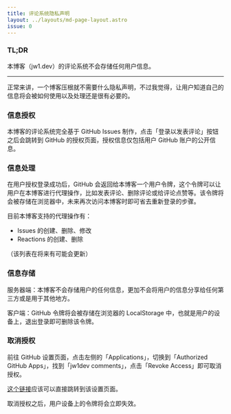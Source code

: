 ```yaml
---
title: 评论系统隐私声明
layout: ../layouts/md-page-layout.astro
issue: 0
---
```


### TL;DR

本博客（jw1.dev）的评论系统不会存储任何用户信息。

--- 

正常来讲，一个博客压根就不需要什么隐私声明，不过我觉得，让用户知道自己的信息将会被如何使用以及处理还是很有必要的。

### 信息授权

本博客的评论系统完全基于 GitHub Issues 制作，点击「登录以发表评论」按钮之后会跳转到 GitHub 的授权页面，授权信息仅包括用户 GitHub 账户的公开信息。

### 信息处理

在用户授权登录成功后，GitHub 会返回给本博客一个用户令牌，这个令牌可以让用户在本博客进行代理操作，比如发表评论、删除评论或给评论点赞等。该令牌将会被存储在浏览器中，未来再次访问本博客时即可省去重新登录的步骤。

目前本博客支持的代理操作有：

- Issues 的创建、删除、修改 
- Reactions 的创建、删除 

（该列表在将来有可能会更新）

### 信息存储

服务器端：本博客不会存储用户的任何信息，更加不会将用户的信息分享给任何第三方或是用于其他地方。

客户端：GitHub 令牌将会被存储在浏览器的 LocalStorage 中，也就是用户的设备上，退出登录即可删除该令牌。

### 取消授权

前往 GitHub 设置页面，点击左侧的「Applications」，切换到「Authorized GitHub Apps」，找到「jw1dev comments」，点击「Revoke Access」即可取消授权。

[这个链接](https://github.com/settings/connections/applications/Iv1.717c117523f74671)应该可以直接跳转到该设置页面。

取消授权之后，用户设备上的令牌将会立即失效。
